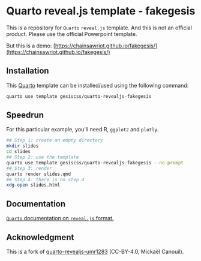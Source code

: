 # Quarto reveal.js template - fakegesis

This is a repository for `Quarto` `reveal.js` template. And this is not an official product. Please use the official Powerpoint template.

But this is a demo: [https://chainsawriot.github.io/fakegesis/](https://chainsawriot.github.io/fakegesis/)

## Installation

This [Quarto](quarto.org) template can be installed/used using the following command:

```bash
quarto use template gesiscss/quarto-revealjs-fakegesis
```

## Speedrun

For this particular example, you'll need R, `ggplot2` and `plotly`.

```bash
## Step 1: create an empty directory
mkdir slides
cd slides
## Step 2: use the template
quarto use template gesiscss/quarto-revealjs-fakegesis --no-prompt
## Step 3: render
quarto render slides.qmd
## Step 4: there is no step 4
xdg-open slides.html
```

## Documentation

[`Quarto` documentation on `reveal.js` format.](https://quarto.org/docs/presentations/revealjs/)

## Acknowledgment

This is a fork of [quarto-revealjs-umr1283](https://github.com/umr1283/quarto-revealjs-umr1283) (CC-BY-4.0, Mickaël Canouil).
